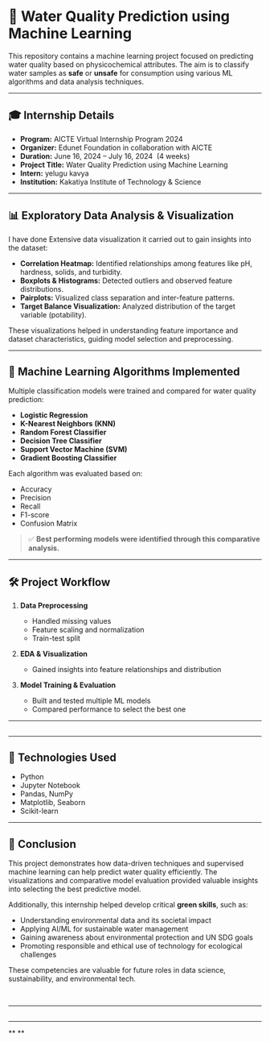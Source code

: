 # 🧪 Water Quality Prediction using Machine Learning

This repository contains a machine learning project focused on predicting water quality based on physicochemical attributes. The aim is to classify water samples as **safe** or **unsafe** for consumption using various ML algorithms and data analysis techniques.

---

## 🎓 Internship Details

- **Program:** AICTE Virtual Internship Program 2024
- **Organizer:** Edunet Foundation in collaboration with AICTE
- **Duration:** June 16, 2024 – July 16, 2024  (4 weeks)
- **Project Title:** Water Quality Prediction using Machine Learning
- **Intern:** yelugu kavya
- **Institution:** Kakatiya Institute of Technology & Science 

---

## 📊 Exploratory Data Analysis & Visualization

I have done Extensive data visualization it carried out to gain insights into the dataset:

- **Correlation Heatmap:** Identified relationships among features like pH, hardness, solids, and turbidity.
- **Boxplots & Histograms:** Detected outliers and observed feature distributions.
- **Pairplots:** Visualized class separation and inter-feature patterns.
- **Target Balance Visualization:** Analyzed distribution of the target variable (potability).

These visualizations helped in understanding feature importance and dataset characteristics, guiding model selection and preprocessing.

---

## 🧠 Machine Learning Algorithms Implemented

Multiple classification models were trained and compared for water quality prediction:

- **Logistic Regression**
- **K-Nearest Neighbors (KNN)**
- **Random Forest Classifier**
- **Decision Tree Classifier**
- **Support Vector Machine (SVM)**
- **Gradient Boosting Classifier**

Each algorithm was evaluated based on:

- Accuracy
- Precision
- Recall
- F1-score
- Confusion Matrix

> ✅ **Best performing models were identified through this comparative analysis.**

---

## 🛠️ Project Workflow

1. **Data Preprocessing**

   - Handled missing values
   - Feature scaling and normalization
   - Train-test split

2. **EDA & Visualization**

   - Gained insights into feature relationships and distribution

3. **Model Training & Evaluation**

   - Built and tested multiple ML models
   - Compared performance to select the best one

---

## &#x20;

---

## 🔧 Technologies Used

- Python
- Jupyter Notebook
- Pandas, NumPy
- Matplotlib, Seaborn
- Scikit-learn

---

## 📌 Conclusion

This project demonstrates how data-driven techniques and supervised machine learning can help predict water quality efficiently. The visualizations and comparative model evaluation provided valuable insights into selecting the best predictive model.

Additionally, this internship helped develop critical **green skills**, such as:

- Understanding environmental data and its societal impact
- Applying AI/ML for sustainable water management
- Gaining awareness about environmental protection and UN SDG goals
- Promoting responsible and ethical use of technology for ecological challenges

These competencies are valuable for future roles in data science, sustainability, and environmental tech.

 

---

## &#x20;

---

** **

